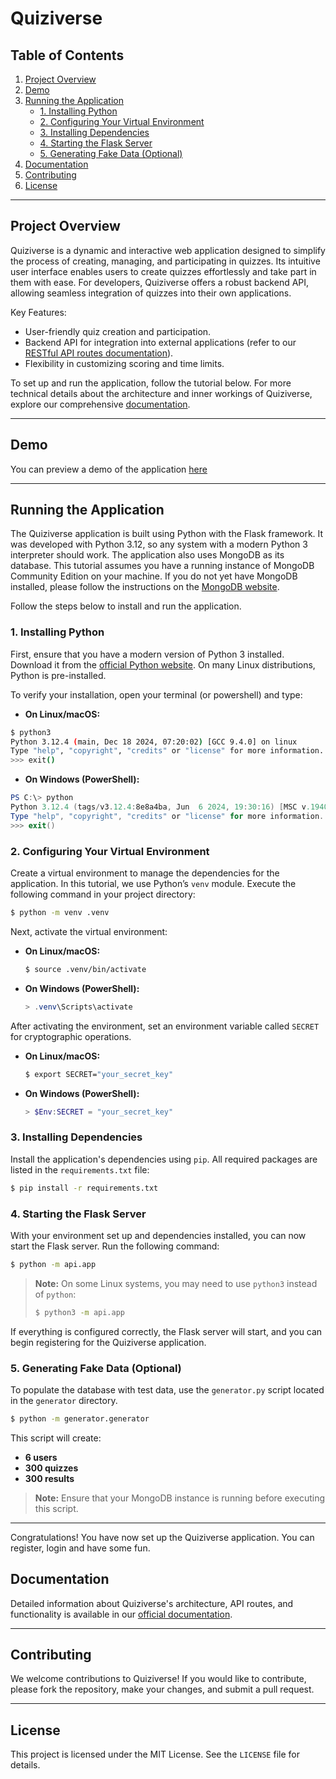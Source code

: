 # Quiziverse

## Table of Contents
1. [Project Overview](#project-overview)
2. [Demo](#demo)
2. [Running the Application](#running-the-application)
   - [1. Installing Python](#1-installing-python)
   - [2. Configuring Your Virtual Environment](#2-configuring-your-virtual-environment)
   - [3. Installing Dependencies](#3-installing-dependencies)
   - [4. Starting the Flask Server](#4-starting-the-flask-server)
   - [5. Generating Fake Data (Optional)](#5-generating-fake-data-optional)
3. [Documentation](#documentation)
4. [Contributing](#contributing)
5. [License](#license)

---

## Project Overview

Quiziverse is a dynamic and interactive web application designed to simplify the process of creating, managing, and participating in quizzes. Its intuitive user interface enables users to create quizzes effortlessly and take part in them with ease. For developers, Quiziverse offers a robust backend API, allowing seamless integration of quizzes into their own applications. 

Key Features:
- User-friendly quiz creation and participation.
- Backend API for integration into external applications (refer to our [RESTful API routes documentation](https://realwrc.github.io/quiziverse/api.blueprints.html#restful-api-routes)).
- Flexibility in customizing scoring and time limits.

To set up and run the application, follow the tutorial below. For more technical details about the architecture and inner workings of Quiziverse, explore our comprehensive [documentation](https://realwrc.github.io/quiziverse/index.html).

---

## Demo

You can preview a demo of the application [here](https://drive.google.com/file/d/1Oo3QQmChwJV_MQ0IyZXaPauDHzGEld7W/view?usp=sharing)

___

## Running the Application


The Quiziverse application is built using Python with the Flask framework. It was developed with Python 3.12, so any system with a modern Python 3 interpreter should work. The application also uses MongoDB as its database. This tutorial assumes you have a running instance of MongoDB Community Edition on your machine. If you do not yet have MongoDB installed, please follow the instructions on the [MongoDB website](https://www.mongodb.com/).

Follow the steps below to install and run the application.

### 1. Installing Python

First, ensure that you have a modern version of Python 3 installed. Download it from the [official Python website](https://www.python.org/downloads/). On many Linux distributions, Python is pre-installed.

To verify your installation, open your terminal (or powershell) and type:

- **On Linux/macOS:**

```bash
$ python3
Python 3.12.4 (main, Dec 18 2024, 07:20:02) [GCC 9.4.0] on linux
Type "help", "copyright", "credits" or "license" for more information.
>>> exit()
```
- **On Windows (PowerShell):**

```powershell
PS C:\> python
Python 3.12.4 (tags/v3.12.4:8e8a4ba, Jun  6 2024, 19:30:16) [MSC v.1940 64 bit (AMD64)] on win32
Type "help", "copyright", "credits" or "license" for more information.
>>> exit()
```

### 2. Configuring Your Virtual Environment

Create a virtual environment to manage the dependencies for the application. In this tutorial, we use Python’s `venv` module. Execute the following command in your project directory:

```bash
$ python -m venv .venv
```

Next, activate the virtual environment:

- **On Linux/macOS:**

  ```bash
  $ source .venv/bin/activate
  ```

- **On Windows (PowerShell):**

  ```powershell
  > .venv\Scripts\activate
  ```

After activating the environment, set an environment variable called `SECRET` for cryptographic operations.

- **On Linux/macOS:**

  ```bash
  $ export SECRET="your_secret_key"
  ```

- **On Windows (PowerShell):**

  ```powershell
  > $Env:SECRET = "your_secret_key"
  ```

### 3. Installing Dependencies

Install the application's dependencies using `pip`. All required packages are listed in the `requirements.txt` file:

```bash
$ pip install -r requirements.txt
```

### 4. Starting the Flask Server

With your environment set up and dependencies installed, you can now start the Flask server. Run the following command:

```bash
$ python -m api.app
```

> **Note:** On some Linux systems, you may need to use `python3` instead of `python`:
>
> ```bash
> $ python3 -m api.app
> ```

If everything is configured correctly, the Flask server will start, and you can begin registering for the Quiziverse application.

### 5. Generating Fake Data (Optional)

To populate the database with test data, use the `generator.py` script located in the `generator` directory.

```bash
$ python -m generator.generator
```

This script will create:
- **6 users**
- **300 quizzes**
- **300 results**

> **Note:** Ensure that your MongoDB instance is running before executing this script.

---

Congratulations! You have now set up the Quiziverse application. You can register, login and have some fun.

## Documentation

Detailed information about Quiziverse's architecture, API routes, and functionality is available in our [official documentation](https://realwrc.github.io/quiziverse/index.html).

---

## Contributing

We welcome contributions to Quiziverse! If you would like to contribute, please fork the repository, make your changes, and submit a pull request.

---

## License

This project is licensed under the MIT License. See the `LICENSE` file for details.
